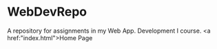 # WebDevRepo
A repository for assignments in my Web App. Development I course.
<a href:"index.html">Home Page</a>
